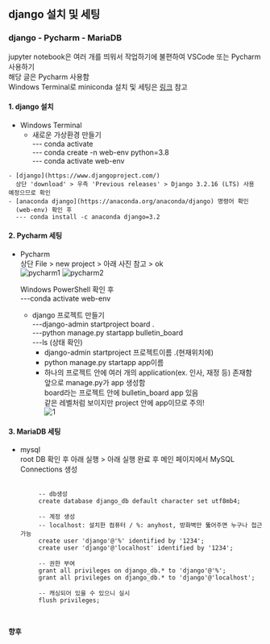 ## django 설치 및 세팅
### django - Pycharm - MariaDB   
jupyter notebook은 여러 개를 띄워서 작업하기에 불편하여 VSCode 또는 Pycharm 사용하기   
해당 글은 Pycharm 사용함   
Windows Terminal로 miniconda 설치 및 세팅은 [링크](https://github.com/Son-Sumin/ml_dl/blob/main/%EC%B4%88%EA%B8%B0%EC%84%A4%EC%A0%95.md) 참고

#### 1. django 설치   
   - Windows Terminal   
     - 새로운 가상환경 만들기   
      --- conda activate   
      --- conda create -n web-env python=3.8   
      --- conda activate web-env   
      
    - [django](https://www.djangoproject.com/)   
      상단 'download' > 우측 'Previous releases' > Django 3.2.16 (LTS) 사용 예정으므로 확인   
    - [anaconda django](https://anaconda.org/anaconda/django) 명령어 확인   
      (web-env) 확인 후
      --- conda install -c anaconda django=3.2   

#### 2. Pycharm 세팅   
   - Pycharm   
     상단 File > new project > 아래 사진 참고 > ok     
     ![pycharm1](https://user-images.githubusercontent.com/114986832/210559528-cc534c3b-bc70-4ab2-a474-f11c6ac8adf6.png)
     ![pycharm2](https://user-images.githubusercontent.com/114986832/210559581-72eedc49-1853-429b-afda-8741d7dee543.png)
     
     Windows PowerShell 확인 후   
     ---conda activate web-env   
  
     - django 프로젝트 만들기   
      ---django-admin startproject board .   
      ---python manage.py startapp bulletin_board   
      ---ls (상태 확인)
         * django-admin startproject 프로젝트이름 .(현재위치에)   
         * python manage.py startapp app이름   
         * 하나의 프로젝트 안에 여러 개의 application(ex. 인사, 재정 등) 존재함   
           앞으로 manage.py가 app 생성함   
           board라는 프로젝트 안에 bulletin_board app 있음   
           같은 레벨처럼 보이지만 project 안에 app이므로 주의!   
           ![1](https://user-images.githubusercontent.com/114986832/210558986-fc7118c5-1425-4dde-adb2-b19715b5c015.PNG)
           
#### 3. MariaDB 세팅  
  - mysql   
    root DB 확인 후 아래 실행 > 아래 실행 완료 후 메인 페이지에서 MySQL Connections 생성      
       
      <pre>
      <code>
         -- db생성
         create database django_db default character set utf8mb4;

         -- 계정 생성
         -- localhost: 설치한 컴퓨터 / %: anyhost, 방화벽만 뚫어주면 누구나 접근 가능
         create user 'django'@'%' identified by '1234';
         create user 'django'@'localhost' identified by '1234';

         -- 권한 부여
         grant all privileges on django_db.* to 'django'@'%';
         grant all privileges on django_db.* to 'django'@'localhost';

         -- 캐싱되어 있을 수 있으니 실시
         flush privileges;
      </code>
      </pre>

**향후**
